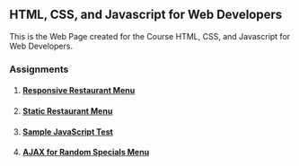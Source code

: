## HTML, CSS, and Javascript for Web Developers

This is the Web Page created for the Course HTML, CSS, and Javascript for Web Developers. 

### Assignments

1. #### [Responsive Restaurant Menu](https://sachinksunny.github.io/CourseraWebDevelopment/mod2_solution/)
2. #### [Static Restaurant Menu](https://sachinksunny.github.io/CourseraWebDevelopment/mod3_solution/)
3. #### [Sample JavaScript Test](https://sachinksunny.github.io/CourseraWebDevelopment/mod4_solution/)
4. #### [AJAX for Random Specials Menu](https://sachinksunny.github.io/CourseraWebDevelopment/mod5_solution/)
